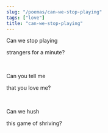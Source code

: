 ```yaml
---
slug: "/poemas/can-we-stop-playing"
tags: ["love"]
title: "can-we-stop-playing"
---
```

Can we stop playing

strangers for a minute?

&nbsp;

Can you tell me

that you love me?

&nbsp;

Can we hush

this game of shriving?